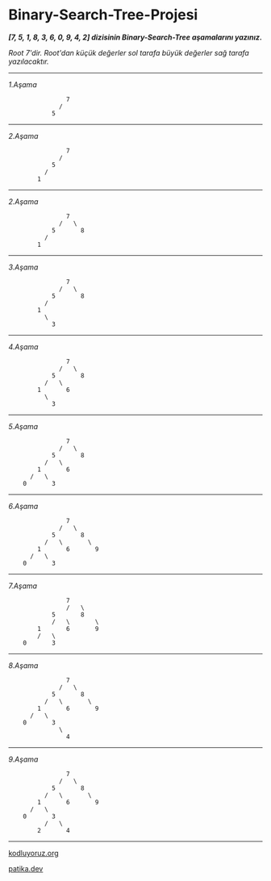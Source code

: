 # Binary-Search-Tree-Projesi

**_[7, 5, 1, 8, 3, 6, 0, 9, 4, 2] dizisinin Binary-Search-Tree aşamalarını yazınız._**

*Root 7'dir. Root'dan küçük değerler sol tarafa büyük değerler sağ tarafa yazılacaktır.*
___

*1.Aşama* 

                    7
                  /  
                5
___

*2.Aşama* 

                    7
                  /  
                5
              /
            1   
___

*2.Aşama* 

                    7
                  /   \
                5       8
              /  
            1       
      
___

*3.Aşama* 

                    7
                  /   \
                5       8
              /   
            1        
              \
                3  
___

*4.Aşama* 

                    7
                  /   \
                5       8
              /   \
            1       6 
              \
                3  
___

*5.Aşama* 


                    7
                  /   \
                5       8
              /   \
            1       6 
          /   \
        0       3  
___

*6.Aşama*  

                    7
                  /   \
                5       8
              /   \       \
            1       6       9
          /   \
        0       3  
___

*7.Aşama*  

                    7
                    /   \
                5       8
                /   \       \
            1       6       9
            /   \
        0       3  
___

*8.Aşama*  

                    7
                  /   \
                5       8
              /   \       \
            1       6       9
          /   \
        0       3  
                  \
                    4
___

*9.Aşama*  

                    7
                  /   \
                5       8
              /   \       \
            1       6       9
          /   \
        0       3  
              /   \
            2       4

___

[kodluyoruz.org](https://kodluyoruz.org/tr/kodluyoruz/)

[patika.dev](https://www.patika.dev/tr)